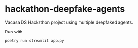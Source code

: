 # hackathon-deepfake-agents
Vacasa DS Hackathon project using multiple deepfaked agents.

Run with
```bash
poetry run streamlit app.py
```
